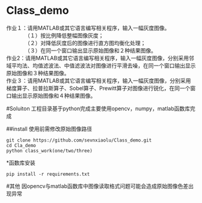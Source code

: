 # Class_demo
作业１：请用MATLAB或其它语言编写相关程序，输入一幅灰度图像。  
　　　　（１）按比例降低整幅图像灰度；  
　　　　（２）对降低灰度后的图像进行直方图均衡化处理；  
　　　　（３）在同一个窗口输出显示原始图像和２种结果图像。  
作业2：请用MATLAB或其它语言编写相关程序，输入一幅灰度图像，分别采用邻域平均法、均值滤波法、中值滤波法对图像进行平滑去噪，在同一个窗口输出显示原始图像和３种结果图像。  
作业３：请用MATLAB或其它语言编写相关程序，输入一幅灰度图像，分别采用梯度算子、拉普拉斯算子、Sobel算子、Prewitt算子对图像进行锐化，在同一个窗口输出显示原始图像和４种结果图像。


#Soluiton
工程目录基于python完成主要使用opencv，numpy，matlab函数库完成


##install
使用前需修改原始图像路径
```
git clone https://github.com/sevnxiaolu/Class_demo.git
cd Cla_demo
python class_work(one/two/three)
```

*函数库安装
```
pip install -r requirements.txt
```

#其他
因opencv与matlab函数库中图像读取格式问题可能会造成原始图像色差出现异常



